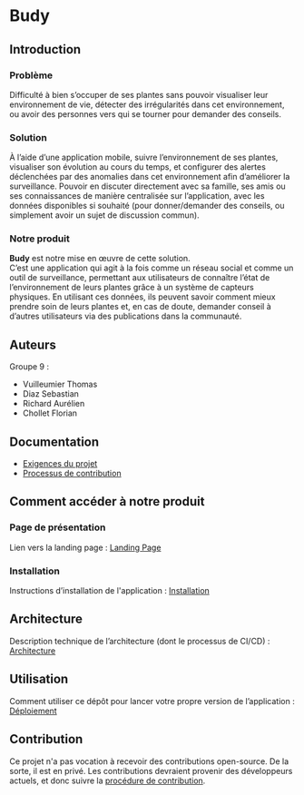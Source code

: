 # Budy

## Introduction

### Problème

Difficulté à bien s’occuper de ses plantes sans pouvoir visualiser leur environnement de vie, détecter des irrégularités dans cet environnement, ou avoir des personnes vers qui se tourner pour demander des conseils.

### Solution

À l’aide d’une application mobile, suivre l’environnement de ses plantes, visualiser son évolution au cours du temps, et configurer des alertes déclenchées par des anomalies dans cet environnement afin d’améliorer la surveillance. Pouvoir en discuter directement avec sa famille, ses amis ou ses connaissances de manière centralisée sur l’application, avec les données disponibles si souhaité (pour donner/demander des conseils, ou simplement avoir un sujet de discussion commun).

### Notre produit

**Budy** est notre mise en œuvre de cette solution.  
C’est une application qui agit à la fois comme un réseau social et comme un outil de surveillance, permettant aux utilisateurs de connaître l’état de l’environnement de leurs plantes grâce à un système de capteurs physiques. En utilisant ces données, ils peuvent savoir comment mieux prendre soin de leurs plantes et, en cas de doute, demander conseil à d’autres utilisateurs via des publications dans la communauté.

## Auteurs

Groupe 9 :

- Vuilleumier Thomas
- Diaz Sebastian
- Richard Aurélien
- Chollet Florian

## Documentation

- [Exigences du projet](../REQUIREMENTS.md)
- [Processus de contribution](../CONTRIBUTING.md)

## Comment accéder à notre produit

### Page de présentation

Lien vers la landing page : [Landing Page](https://budy-kio5.onrender.com/)

### Installation

Instructions d’installation de l'application : [Installation](../docs/installation.md)

## Architecture

Description technique de l’architecture (dont le processus de CI/CD) : [Architecture](../docs/architecture.md)

## Utilisation

Comment utiliser ce dépôt pour lancer votre propre version de l’application : [Déploiement](../docs/deploiement.md)

## Contribution

Ce projet n'a pas vocation à recevoir des contributions open-source. De la sorte, il est en privé. Les contributions devraient provenir des développeurs actuels, et donc suivre la [procédure de contribution](../CONTRIBUTING.md). 
